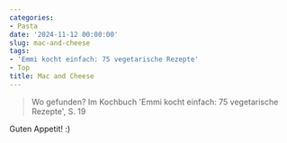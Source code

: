```yaml
---
categories:
- Pasta
date: '2024-11-12 00:00:00'
slug: mac-and-cheese
tags:
- 'Emmi kocht einfach: 75 vegetarische Rezepte'
- Top
title: Mac and Cheese
---
```



> Wo gefunden?  Im Kochbuch 'Emmi kocht einfach: 75 vegetarische Rezepte', S. 19

Guten Appetit! :)